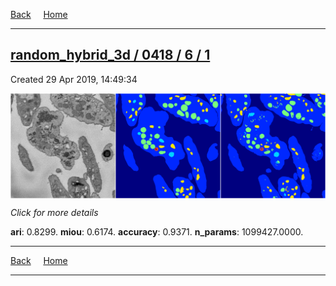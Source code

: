 
[Back](..)&nbsp;&nbsp;&nbsp;&nbsp;&nbsp;[Home](https://leapmanlab.github.io/snapshots)

---

<div class="summary"><a href="1"><h2>random_hybrid_3d / 0418 / 6 / 1</h2></a><p>Created 29 Apr 2019, 14:49:34
</p><a href="1"><img src="1/media/summary.png" align="center"></a><p>
<i>Click for more details</i>
</p></div>

**ari**: 0.8299. **miou**: 0.6174. **accuracy**: 0.9371. **n_params**: 1099427.0000. 

---

[Back](..)&nbsp;&nbsp;&nbsp;&nbsp;&nbsp;[Home](https://leapmanlab.github.io/snapshots)

---